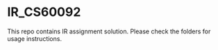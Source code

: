 # IR_CS60092

This repo contains IR assignment solution. Please check the folders for usage instructions.
